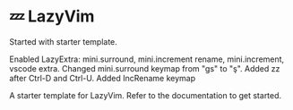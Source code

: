 # 💤 LazyVim

Started with starter template.

Enabled LazyExtra: mini.surround, mini.increment rename, mini.increment, vscode extra.
Changed mini.surround keymap from "gs" to "ş".
Added zz after Ctrl-D and Ctrl-U.
Added IncRename keymap

A starter template for LazyVim. Refer to the documentation to get started.
